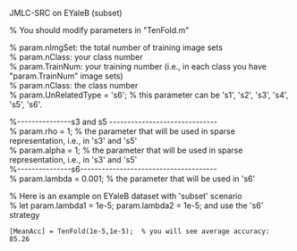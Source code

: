 

JMLC-SRC on EYaleB (subset)


% You should modify parameters in "TenFold.m"

%   param.nImgSet: the total number of training image sets \
%   param.nClass: your class number \
%   param.TrainNum: your training number (i.e., in each class you have "param.TrainNum" image sets) \
%   param.nClass:   the class number \
%   param.UnRelatedType = 's6';  % this parameter can be 's1', 's2', 's3', 's4', 's5', 's6'.

%---------------s3 and s5 ------------------------------ \
%   param.rho = 1;   % the parameter that will be used in sparse representation, i.e., in 's3' and 's5' \
%   param.alpha = 1; % the parameter that will be used in sparse representation, i.e., in 's3' and 's5' \
%---------------s6-------------------------------------- \
%   param.lambda = 0.001; % the parameter that will be used in 's6'

% Here is an example on EYaleB dataset with 'subset' scenario \
% let param.lambda1 = 1e-5; param.lambda2 = 1e-5; and use the 's6' strategy

    [MeanAcc] = TenFold(1e-5,1e-5);  % you will see average accuracy: 85.26


